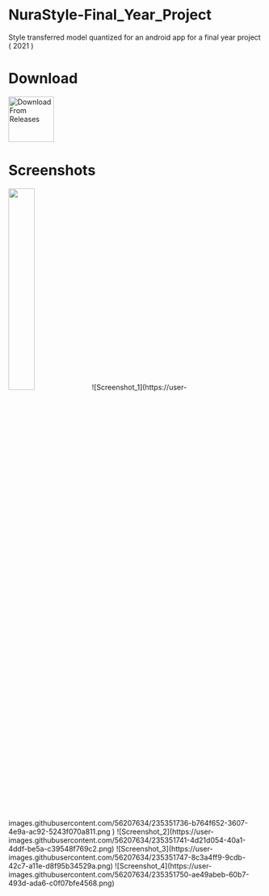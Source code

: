 # NuraStyle-Final_Year_Project
Style transferred model quantized for an android app for a final year project ( 2021 )


# Download
[<img src="https://user-images.githubusercontent.com/56207634/235350726-c7d993df-bfcb-4ee6-90ee-a247f72bd960.png"
     alt="Download From Releases"
     height="90">](https://github.com/UsamaKenway/NuraStyle-Final_Year_Project/releases)

# Screenshots
<img src="https://user-images.githubusercontent.com/56207634/235351714-6419ccd6-82a3-4b28-8f6e-eac4ba10b468.jpeg" width="32%" >
![Screenshot_1](https://user-images.githubusercontent.com/56207634/235351736-b764f652-3607-4e9a-ac92-5243f070a811.png )
![Screenshot_2](https://user-images.githubusercontent.com/56207634/235351741-4d21d054-40a1-4ddf-be5a-c39548f769c2.png)
![Screenshot_3](https://user-images.githubusercontent.com/56207634/235351747-8c3a4ff9-9cdb-42c7-a11e-d8f95b34529a.png)
![Screenshot_4](https://user-images.githubusercontent.com/56207634/235351750-ae49abeb-60b7-493d-ada6-c0f07bfe4568.png)

